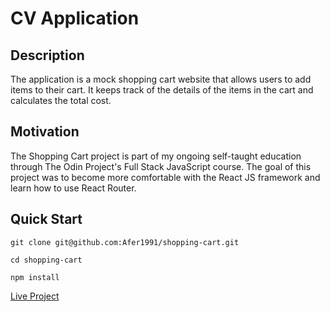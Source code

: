 # CV Application

## Description

The application is a mock shopping cart website that allows users to add items to their cart. It keeps track of the details of the items in the cart and calculates the total cost.

## Motivation

The Shopping Cart project is part of my ongoing self-taught education through The Odin Project's Full Stack JavaScript course. The goal of this project was to become more comfortable with the React JS framework and learn how to use React Router.

## Quick Start

```
git clone git@github.com:Afer1991/shopping-cart.git
```

```
cd shopping-cart
```

```
npm install
```

[Live Project](https://shopping-cart-beta-ruddy.vercel.app/)
